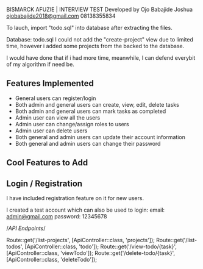 
BISMARCK AFUZIE | INTERVIEW TEST
Developed by Ojo Babajide Joshua
ojobabajide2018@gmail.com
08138355834

To lauch, import "todo.sql" into database  after extracting the files.

Database: todo.sql
I could not add the "create-project" view due to limited time, however i added some projects from the backed to the database.

I would have done that if i had more time, meanwhile, I can defend everybit of my algorithm if need be.

## Features Implemented

* General users can register/login
* Both admin and general users can create, view, edit, delete tasks
* Both admin and general users can mark tasks as completed 
* Admin user can view all the users
* Admin user can change/assign roles to users
* Admin user can delete users 
* Both general and admin users can update their account information
* Both general and admin users can change their password 

## Cool Features to Add

## Login / Registration
I have included registration feature on it for new users.

I created a test account which can also be used to login:
email: admin@gmail.com
password: 12345678


/*API Endpoints*/

Route::get('/list-projects', [ApiController::class, 'projects']);
Route::get('/list-todos', [ApiController::class, 'todo']);
Route::get('/view-todo/{task}', [ApiController::class, 'viewTodo']);
Route::get('/delete-todo/{task}', [ApiController::class, 'deleteTodo']);

